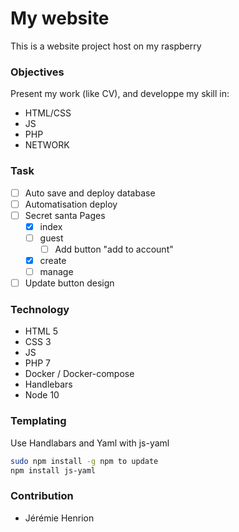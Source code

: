 # My website

This is a website project host on my raspberry

### Objectives

Present my work (like CV), and developpe my skill in:

- HTML/CSS
- JS
- PHP
- NETWORK

### Task

- [ ] Auto save and deploy database
- [ ] Automatisation deploy
- [ ] Secret santa Pages
  - [x] index
  - [ ] guest
      - [ ] Add button "add to account"
  - [x] create
  - [ ] manage
- [ ] Update button design

### Technology

- HTML 5
- CSS 3
- JS
- PHP 7
- Docker / Docker-compose
- Handlebars
- Node 10

### Templating

Use Handlabars and Yaml with js-yaml

```sh
sudo npm install -g npm to update
npm install js-yaml
```

### Contribution

- Jérémie Henrion
